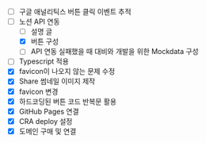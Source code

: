 - [ ] 구글 애널리틱스 버튼 클릭 이벤트 추적
- [ ] 노션 API 연동
  - [ ] 설명 글
  - [x] 버튼 구성
  - [ ] API 연동 실패했을 때 대비와 개발을 위한 Mockdata 구성
- [ ] Typescript 적용
- [x] favicon이 나오지 않는 문제 수정
- [x] Share 썸네일 이미지 제작
- [x] favicon 변경
- [x] 하드코딩된 버튼 코드 반복문 활용
- [x] GitHub Pages 연결
- [x] CRA deploy 설정
- [x] 도메인 구매 및 연결
